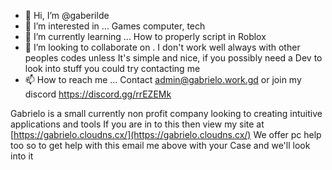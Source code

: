 - 👋 Hi, I’m @gaberilde
- 👀 I’m interested in ... Games computer, tech 
- 🌱 I’m currently learning ... How to properly script in Roblox
- 💞️ I’m looking to collaborate on . I don't work well always with other peoples codes unless
It's simple and nice, if you possibly need a Dev to look into stuff you could try contacting me
- 📫 How to reach me ... Contact admin@gabrielo.work.gd or join my discord https://discord.gg/rrEZEMk

Gabrielo is a small currently non profit company looking to creating intuitive applications and tools
If you are in to this then view my site at [https://gabrielo.cloudns.cx/](https://gabrielo.cloudns.cx/)
We offer pc help too so to get help with this email me above with your Case and we'll look into it
